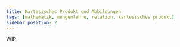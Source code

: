 ```yaml
---
title: Kartesisches Produkt und Abbildungen
tags: [mathematik, mengenlehre, relation, kartesisches produkt]
sidebar_position: 2
---
```


WIP